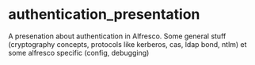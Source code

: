 # authentication_presentation

A presenation about authentication in Alfresco.
Some general stuff (cryptography concepts, protocols like kerberos, cas, ldap bond, ntlm) et some alfresco specific (config, debugging)
